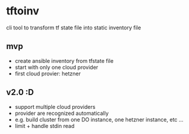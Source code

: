 # tftoinv
cli tool to transform tf state file into static inventory file

## mvp
- create ansible inventory from tfstate file
- start with only one cloud provider
- first cloud provier: hetzner

## v2.0 :D
- support multiple cloud providers
- provider are recognized automatically
- e.g. build cluster from one DO instance, one hetzner instance, etc ...
- limit + handle stdin read

